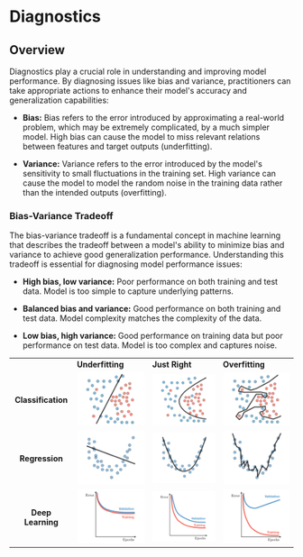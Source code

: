 # Diagnostics

## Overview

Diagnostics play a crucial role in understanding and improving model performance. By diagnosing issues like bias and variance, practitioners can take appropriate actions to enhance their model's accuracy and generalization capabilities:

- **Bias:** Bias refers to the error introduced by approximating a real-world problem, which may be extremely complicated, by a much simpler model. High bias can cause the model to miss relevant relations between features and target outputs (underfitting).

- **Variance:** Variance refers to the error introduced by the model's sensitivity to small fluctuations in the training set. High variance can cause the model to model the random noise in the training data rather than the intended outputs (overfitting).

### Bias-Variance Tradeoff

The bias-variance tradeoff is a fundamental concept in machine learning that describes the tradeoff between a model's ability to minimize bias and variance to achieve good generalization performance. Understanding this tradeoff is essential for diagnosing model performance issues:

- **High bias, low variance:** Poor performance on both training and test data. Model is too simple to capture underlying patterns.

- **Balanced bias and variance:** Good performance on both training and test data. Model complexity matches the complexity of the data.

- **Low bias, high variance:** Good performance on training data but poor performance on test data. Model is too complex and captures noise.

<table>
    <tr>
        <td></td>
        <td><strong>Underfitting</strong></td>
        <td><strong>Just Right</strong></td>
        <td><strong>Overfitting</strong></td>
    </tr>
    <tr>
        <td align="center"><strong>Classification</strong></td>
        <td align="center"><img src="/diagnostics/img/1.png" width="128"></td>
        <td align="center"><img src="/diagnostics/img/2.png" width="128"></td>
        <td align="center"><img src="/diagnostics/img/3.png" width="128"></td>
    </tr>
    <tr>
        <td align="center"><strong>Regression</strong></td>
        <td align="center"><img src="/diagnostics/img/4.png" width="128"></td>
        <td align="center"><img src="/diagnostics/img/5.png" width="128"></td>
        <td align="center"><img src="/diagnostics/img/6.png" width="128"></td>
    </tr>
    <tr>
        <td align="center"><strong>Deep Learning</strong></td>
        <td align="center"><img src="/diagnostics/img/7.png" width="128"></td>
        <td align="center"><img src="/diagnostics/img/8.png" width="128"></td>
        <td align="center"><img src="/diagnostics/img/9.png" width="128"></td>
    </tr>
</table>
